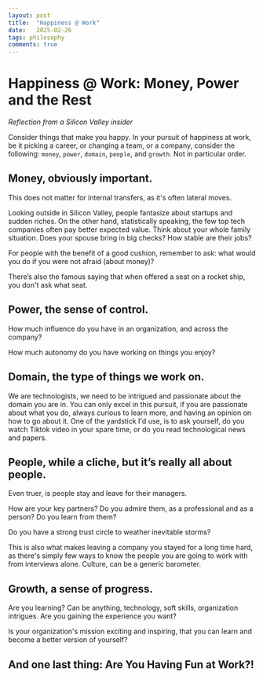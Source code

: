 ```yaml
---
layout: post
title:  "Happiness @ Work"
date:   2025-02-26
tags: philosophy 
comments: true
---
```


# Happiness @ Work: Money, Power and the Rest

  *Reflection from a Silicon Valley insider*

Consider things that make you happy. In your pursuit of happiness at work, be it picking a career, or changing a team, or a company, consider the following: `money`, `power`, `domain`, `people`, and `growth`. Not in particular order. 


## Money, obviously important. 

This does not matter for internal transfers, as it's often lateral moves. 

Looking outside in Silicon Valley, people fantasize about startups and sudden riches. On the other hand, statistically speaking, the few top tech companies often pay better expected value. Think about your whole family situation. Does your spouse bring in big checks? How stable are their jobs? 

For people with the benefit of a good cushion, remember to ask: what would you do if you were not afraid (about money)? 

There’s also the famous saying that when offered a seat on a rocket ship, you don't ask what seat. 


## Power, the sense of control. 

How much influence do you have in an organization, and across the company? 

How much autonomy do you have working on things you enjoy? 


## Domain, the type of things we work on. 

We are technologists, we need to be intrigued and passionate about the domain you are in. You can only excel in this pursuit, if you are passionate about what you do, always curious to learn more, and having an opinion on how to go about it. One of the yardstick I'd use, is to ask yourself, do you watch Tiktok video in your spare time, or do you read technological news and papers.


## People, while a cliche, but it’s really all about people. 

Even truer, is people stay and leave for their managers. 

How are your key partners? Do you admire them, as a professional and as a person? Do you learn from them?

Do you have a strong trust circle to weather inevitable storms? 

This is also what makes leaving a company you stayed for a long time hard, as there's simply few ways to know the people you are going to work with from interviews alone. Culture, can be a generic barometer. 


## Growth, a sense of progress. 

Are you learning? Can be anything, technology, soft skills, organization intrigues. Are you gaining the experience you want? 

Is your organization's mission exciting and inspiring, that you can learn and become a better version of yourself?


## And one last thing: Are You Having Fun at Work?!


